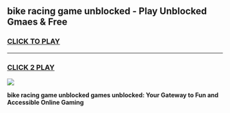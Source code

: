 
## bike racing game unblocked - Play Unblocked Gmaes & Free
<h3>
<a href="https://news.freeplayer.one?title=bike_racing_game_unblocked&ref=16F">CLICK TO PLAY</a></h3>
<hr>

<h3>
<a href="https://news.freeplayer.one?title=bike_racing_game_unblocked&ref=16F">CLICK 2 PLAY</a>
  
</h3>

<a href="https://news.freeplayer.one?title=bike_racing_game_unblocked&ref=16F/"><img src="https://clearcache.store/games.png"></a>


**bike racing game unblocked games unblocked: Your Gateway to Fun and Accessible Online Gaming**

